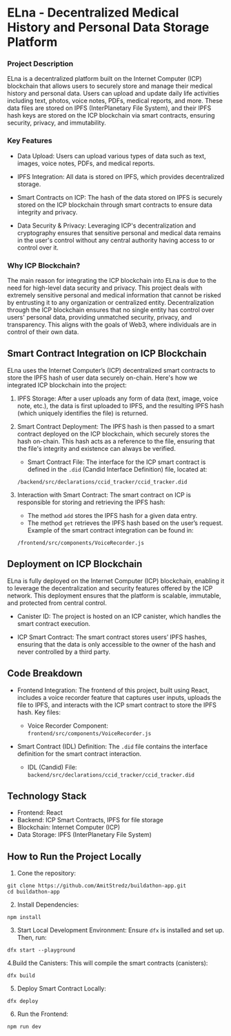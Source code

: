 # ELna - Decentralized Medical History and Personal Data Storage Platform

### Project Description
ELna is a decentralized platform built on the Internet Computer (ICP) blockchain that allows users to securely store and manage their medical history and personal data. Users can upload and update daily life activities including text, photos, voice notes, PDFs, medical reports, and more. These data files are stored on IPFS (InterPlanetary File System), and their IPFS hash keys are stored on the ICP blockchain via smart contracts, ensuring security, privacy, and immutability.

### Key Features
- Data Upload: Users can upload various types of data such as text, images, voice notes, PDFs, and medical reports.
+ IPFS Integration: All data is stored on IPFS, which provides decentralized storage.
* Smart Contracts on ICP: The hash of the data stored on IPFS is securely stored on the ICP blockchain through smart contracts to ensure data integrity and privacy.
- Data Security & Privacy: Leveraging ICP's decentralization and cryptography ensures that sensitive personal and medical data remains in the user's control without any central authority having access to or control over it.

### Why ICP Blockchain?
The main reason for integrating the ICP blockchain into ELna is due to the need for high-level data security and privacy. This project deals with extremely sensitive personal and medical information that cannot be risked by entrusting it to any organization or centralized entity. Decentralization through the ICP blockchain ensures that no single entity has control over users' personal data, providing unmatched security, privacy, and transparency. This aligns with the goals of Web3, where individuals are in control of their own data.

## **Smart Contract Integration on ICP Blockchain**
ELna uses the Internet Computer’s (ICP) decentralized smart contracts to store the IPFS hash of user data securely on-chain. Here's how we integrated ICP blockchain into the project:

1. IPFS Storage: After a user uploads any form of data (text, image, voice note, etc.), the data is first uploaded to IPFS, and the resulting IPFS hash (which uniquely identifies the file) is returned.

2. Smart Contract Deployment: The IPFS hash is then passed to a smart contract deployed on the ICP blockchain, which securely stores the hash on-chain. This hash acts as a reference to the file, ensuring that the file's integrity and existence can always be verified.

    - Smart Contract File: The interface for the ICP smart contract is defined in the `.did` (Candid Interface Definition) file, located at:

    ```/backend/src/declarations/ccid_tracker/ccid_tracker.did```
3. Interaction with Smart Contract: The smart contract on ICP is responsible for storing and retrieving the IPFS hash:

    - The method `add` stores the IPFS hash for a given data entry.
    - The method `get` retrieves the IPFS hash based on the user’s request.
    Example of the smart contract integration can be found in:

    ```/frontend/src/components/VoiceRecorder.js```


## **Deployment on ICP Blockchain**
ELna is fully deployed on the Internet Computer (ICP) blockchain, enabling it to leverage the decentralization and security features offered by the ICP network. This deployment ensures that the platform is scalable, immutable, and protected from central control.

- Canister ID: The project is hosted on an ICP canister, which handles the smart contract execution.
+ ICP Smart Contract: The smart contract stores users’ IPFS hashes, ensuring that the data is only accessible to the owner of the hash and never controlled by a third party.

## **Code Breakdown**
+ Frontend Integration: The frontend of this project, built using React, includes a voice recorder feature that captures user inputs, uploads the file to IPFS, and interacts with the ICP smart contract to store the IPFS hash. Key files:

    - Voice Recorder Component:
        ```frontend/src/components/VoiceRecorder.js```
+ Smart Contract (IDL) Definition:
The `.did` file contains the interface definition for the smart contract interaction.

    - IDL (Candid) File:
        ```backend/src/declarations/ccid_tracker/ccid_tracker.did```

## **Technology Stack**
- Frontend: React
- Backend: ICP Smart Contracts, IPFS for file storage
- Blockchain: Internet Computer (ICP)
- Data Storage: IPFS (InterPlanetary File System)

## **How to Run the Project Locally**
1. Cone the repository:
```
git clone https://github.com/AmitStredz/buildathon-app.git
cd buildathon-app
```

2. Install Dependencies:
```
npm install
```
3. Start Local Development Environment: Ensure `dfx` is installed and set up. Then, run:
```
dfx start --playground
```
4.Build the Canisters: This will compile the smart contracts (canisters):
```
dfx build
```
5. Deploy Smart Contract Locally:
```
dfx deploy
```
6. Run the Frontend:
```
npm run dev
```